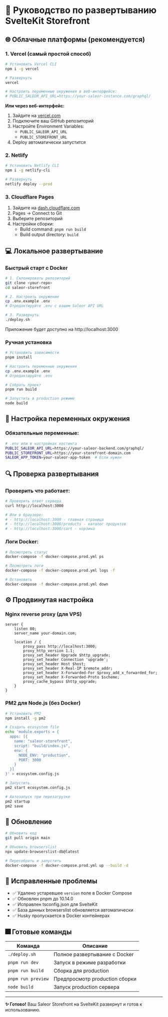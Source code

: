 # 🚀 Руководство по развертыванию SvelteKit Storefront

## 🌐 Облачные платформы (рекомендуется)

### 1. Vercel (самый простой способ)

```bash
# Установить Vercel CLI
npm i -g vercel

# Развернуть
vercel

# Настроить переменные окружения в веб-интерфейсе:
# PUBLIC_SALEOR_API_URL=https://your-saleor-instance.com/graphql/
```

**Или через веб-интерфейс:**

1. Зайдите на [vercel.com](https://vercel.com)
2. Подключите ваш GitHub репозиторий
3. Настройте Environment Variables:
   - `PUBLIC_SALEOR_API_URL`
   - `PUBLIC_STOREFRONT_URL`
4. Deploy автоматически запустится

### 2. Netlify

```bash
# Установить Netlify CLI
npm i -g netlify-cli

# Развернуть
netlify deploy --prod
```

### 3. Cloudflare Pages

1. Зайдите на [dash.cloudflare.com](https://dash.cloudflare.com)
2. Pages → Connect to Git
3. Выберите репозиторий
4. Настройки сборки:
   - Build command: `pnpm run build`
   - Build output directory: `build`

## 💻 Локальное развертывание

### Быстрый старт с Docker

```bash
# 1. Склонировать репозиторий
git clone <your-repo>
cd saleor-storefront

# 2. Настроить окружение
cp .env.example .env
# Отредактируйте .env с вашим Saleor API URL

# 3. Развернуть
./deploy.sh
```

Приложение будет доступно на http://localhost:3000

### Ручная установка

```bash
# Установить зависимости
pnpm install

# Настроить переменные окружения
cp .env.example .env
# Отредактируйте .env

# Собрать проект
pnpm run build

# Запустить в production режиме
node build
```

## 🔧 Настройка переменных окружения

### Обязательные переменные:

```bash
# .env или в настройках хостинга
PUBLIC_SALEOR_API_URL=https://your-saleor-backend.com/graphql/
PUBLIC_STOREFRONT_URL=https://your-storefront-domain.com
SALEOR_APP_TOKEN=your-saleor-app-token  # Если нужен
```

## 🔍 Проверка развертывания

### Проверить что работает:

```bash
# Проверить ответ сервера
curl http://localhost:3000

# Или в браузере:
# - http://localhost:3000 - главная страница
# - http://localhost:3000/products - каталог продуктов
# - http://localhost:3000/cart - корзина
```

### Логи Docker:

```bash
# Посмотреть статус
docker-compose -f docker-compose.prod.yml ps

# Посмотреть логи
docker-compose -f docker-compose.prod.yml logs -f

# Остановить
docker-compose -f docker-compose.prod.yml down
```

## ⚙️ Продвинутая настройка

### Nginx reverse proxy (для VPS)

```nginx
server {
    listen 80;
    server_name your-domain.com;

    location / {
        proxy_pass http://localhost:3000;
        proxy_http_version 1.1;
        proxy_set_header Upgrade $http_upgrade;
        proxy_set_header Connection 'upgrade';
        proxy_set_header Host $host;
        proxy_set_header X-Real-IP $remote_addr;
        proxy_set_header X-Forwarded-For $proxy_add_x_forwarded_for;
        proxy_set_header X-Forwarded-Proto $scheme;
        proxy_cache_bypass $http_upgrade;
    }
}
```

### PM2 для Node.js (без Docker)

```bash
# Установить PM2
npm install -g pm2

# Создать ecosystem file
echo 'module.exports = {
  apps: [{
    name: "saleor-storefront",
    script: "build/index.js",
    env: {
      NODE_ENV: "production",
      PORT: 3000
    }
  }]
}' > ecosystem.config.js

# Запустить
pm2 start ecosystem.config.js

# Автозапуск при перезагрузке
pm2 startup
pm2 save
```

## 🔄 Обновление

```bash
# Обновить код
git pull origin main

# Обновить browserslist
npx update-browserslist-db@latest

# Пересобрать и запустить
docker-compose -f docker-compose.prod.yml up --build -d
```

## 🔧 Исправленные проблемы

- ✅ Удалено устаревшее `version` поле в Docker Compose
- ✅ Обновлен pnpm до 10.14.0
- ✅ Исправлен tsconfig.json для SvelteKit
- ✅ База данных browserslist обновляется автоматически
- ✅ Husky пропускается в Docker контейнерах

## 🎆 Готовые команды

| Команда            | Описание                       |
| ------------------ | ------------------------------ |
| `./deploy.sh`      | Полное развертывание с Docker  |
| `pnpm run dev`     | Запуск в режиме разработки     |
| `pnpm run build`   | Сборка для production          |
| `pnpm run preview` | Предпросмотр production сборки |
| `node build`       | Запуск production сервера      |

---

**✨ Готово!** Ваш Saleor Storefront на SvelteKit развернут и готов к использованию.

